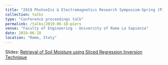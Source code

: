 ```yaml
---
title: "2019 PhotonIcs & Electromagnetics Research Symposium-Spring (PIERS-Spring)"
collection: talks
type: "Conference proceedings talk"
permalink: /talks/2019-06-18-piers
venue: "Faculty of Engineering - University of Rome La Sapienza" 
date: 2019-06-18
location: "Rome, Italy"
---
```


Slides: [Retrieval of Soil Moisture using Sliced Regression Inversion Technique](\files\piers_presentation.pdf)
